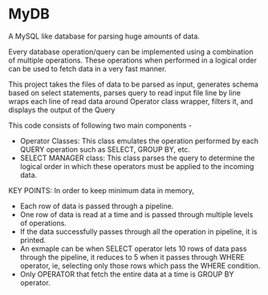 # MyDB
A MySQL like database for parsing huge amounts of data.

Every database operation/query can be implemented using a combination of multiple operations.
These operations when performed in a logical order can be used to fetch data in a very fast manner.

This project takes the files of data to be parsed as input,
generates schema based on select statements,
parses query to read input file line by line
wraps each line of read data around Operator class wrapper,
filters it,
and displays the output of the Query

This code consists of following two main components - 

- Operator Classes: This class emulates the operation performed by each QUERY operation such as SELECT, GROUP BY, etc.
- SELECT MANAGER class: This class parses the query to determine the logical order in which these operators must be applied to the incoming data.

KEY POINTS:
In order to keep minimum data in memory,
- Each row of data is passed through a pipeline.
- One row of data is read at a time and is passed through multiple levels of operations.
- If the data successfully passes through all the operation in pipeline, it is printed.
- An exmaple can be when SELECT operator lets 10 rows of data pass through the pipeline, it reduces to 5 when it passes through WHERE operator, ie, selecting only those rows which pass the WHERE condition.
- Only OPERATOR that fetch the entire data at a time is GROUP BY operator.
